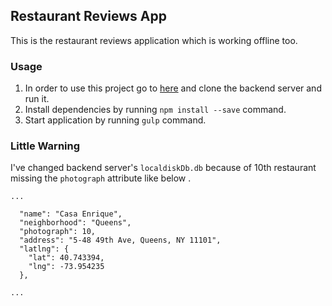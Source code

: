 ## Restaurant Reviews App
This is the restaurant reviews application which is working offline too.
### Usage
1. In order to use this project go to [here](https://github.com/udacity/mws-restaurant-stage-2) and clone the backend server and run it.
2. Install dependencies by running `npm install --save` command.
3. Start application by running `gulp` command.

### Little Warning

I've changed backend server's `localdiskDb.db` because of 10th restaurant missing the `photograph` attribute like below .

```
...

  "name": "Casa Enrique",
  "neighborhood": "Queens",
  "photograph": 10,
  "address": "5-48 49th Ave, Queens, NY 11101",
  "latlng": {
    "lat": 40.743394,
    "lng": -73.954235
  },
  
...
```

